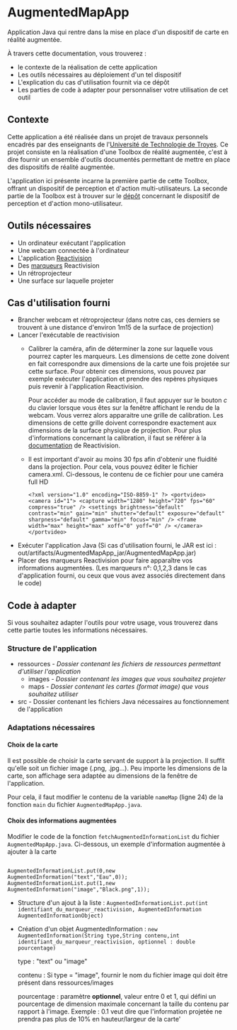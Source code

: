 # AugmentedMapApp

Application Java qui rentre dans la mise en place d'un dispositif de carte en réalité augmentée.

À travers cette documentation, vous trouverez :
- le contexte de la réalisation de cette application
- Les outils nécessaires au déploiement d'un tel dispositif
- L'explication du cas d'utilisation fournit via ce dépôt
- Les parties de code à adapter pour personnaliser votre utilisation de cet outil
## Contexte

Cette application a été réalisée dans un projet de travaux personnels encadrés par des enseignants de l'[Université de Technologie de Troyes](https://www.utt.fr/). Ce projet consiste en la réalisation d'une Toolbox de réalité augmentée, c'est à dire fournir un ensemble d'outils documentés permettant de mettre en place des dispositifs de réalité augmentée. 

L'application ici présente incarne la première partie de cette Toolbox, offrant un dispositif de perception et d'action multi-utilisateurs. La seconde partie de la Toolbox est à trouver sur le [dépôt](https://github.com/guibzy/AugmentedMobileApp) concernant le dispositif de perception et d'action mono-utilisateur.  

## Outils nécessaires

- Un ordinateur exécutant l'application
- Une webcam connectée à l'ordinateur
- L'application [Reactivision](http://reactivision.sourceforge.net/#files)
- Des [marqueurs](https://github.com/mkalten/reacTIVision/blob/master/symbols/amoeba/default.pdf) Reactivision
- Un rétroprojecteur
- Une surface sur laquelle projeter


## Cas d'utilisation fourni
- Brancher webcam et rétroprojecteur (dans notre cas, ces derniers se trouvent à une distance d'environ 1m15 de la surface de projection)
- Lancer l'exécutable de reactivision
    - Calibrer la caméra, afin de déterminer la zone sur laquelle vous pourrez capter les marqueurs. Les dimensions de cette zone doivent en fait correspondre aux dimensions de la carte une fois projetée sur cette surface. Pour obtenir ces dimensions, vous pouvez par exemple exécuter l'application et prendre des repères physiques puis revenir à l'application Reactivision.
    
        Pour accéder au mode de calibration, il faut appuyer sur le bouton *c* du clavier lorsque vous êtes sur la fenêtre affichant le rendu de la webcam. Vous verrez alors apparaitre une grille de calibration. Les dimensions de cette grille doivent correspondre exactement aux dimensions de la surface physique de projection. Pour plus d'informations concernant la calibration, il faut se référer à la [documentation](https://github.com/mkalten/reacTIVision#calibration-and-distortion) de Reactivision.
    - Il est important d'avoir au moins 30 fps afin d'obtenir une fluidité dans la projection. Pour cela, vous pouvez éditer le fichier camera.xml. Ci-dessous, le contenu de ce fichier pour une caméra full HD
        
        `<?xml version="1.0" encoding="ISO-8859-1" ?>
            <portvideo>
                <camera id="1">
                    <capture width="1280" height="720" fps="60" compress="true" />
                    <settings brightness="default" contrast="min" gain="min" shutter="default" exposure="default" sharpness="default" gamma="min" focus="min" />
                    <frame width="max" height="max" xoff="0" yoff="0" />
                </camera>
            </portvideo>`
- Exécuter l'application Java (Si cas d'utilisation fourni, le JAR est ici : out/artifacts/AugmentedMapApp_jar/AugmentedMapApp.jar)
- Placer des marqueurs Reactivision pour faire apparaître vos informations augmentées. (Les marqueurs n°: 0,1,2,3 dans le cas d'application fourni, ou ceux que vous avez associés directement dans le code)
        

## Code à adapter

Si vous souhaitez adapter l'outils pour votre usage, vous trouverez dans cette partie toutes les informations nécessaires.
### Structure de l'application
- ressources - *Dossier contenant les fichiers de ressources permettant d'utiliser l'application*
    - images - *Dossier contenant les images que vous souhaitez projeter*
    - maps - *Dossier contenant les cartes (format image) que vous souhaitez utiliser*
- src - Dossier contenant les fichiers Java nécessaires au fonctionnement de l'application

### Adaptations nécessaires

#### Choix de la carte
Il est possible de choisir la carte servant de support à la projection. Il suffit qu'elle soit un fichier image (.png, .jpg...). Peu importe les dimensions de la carte, son affichage sera adaptée au dimensions de la fenêtre de l'application.

Pour cela, il faut modifier le contenu de la variable `nameMap` (ligne 24) de la fonction `main` du fichier `AugmentedMapApp.java`.

#### Choix des informations augmentées

Modifier le code de la fonction `fetchAugmentedInformationList` du fichier `AugmentedMapApp.java`. Ci-dessous, un exemple d'information augmentée à ajouter à la carte
<pre><code>
AugmentedInformationList.put(0,new AugmentedInformation("text","Eau",0));
AugmentedInformationList.put(1,new AugmentedInformation("image","Black.png",1));
</code></pre>


- Structure d'un ajout à la liste : `AugmentedInformationList.put(int identifiant_du_marqueur_reactivision, AugmentedInformation AugmentedInformationObject)`

- Création d'un objet AugmentedInformation :
`new AugmentedInformation(String type,String contenu,int identifiant_du_marqueur_reactivision, optionnel : double pourcentage)`

    type : "text" ou "image"

    contenu : Si type = "image", fournir le nom du fichier image qui doit être présent dans ressources/images

    pourcentage : paramètre **optionnel**, valeur entre 0 et 1, qui défini un pourcentage de dimension maximale concernant la taille du contenu par rapport à l'image. Exemple : 0.1 veut dire que l'information projetée ne prendra pas plus de 10% en hauteur/largeur de la carte'